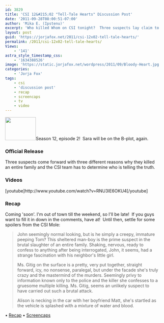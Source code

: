 ```yaml
---
id: 3829
title: 'CSI 12&#215;02 "Tell-Tale Hearts" Discussion Post'
date: '2011-09-28T08:00:51-07:00'
author: 'Mika E. (Ipstenu)'
excerpt: 'Who killed Whom on CSI tonight?  Three suspects lay claim to one killing!'
layout: post
guid: 'https://jorjafox.net/2011/csi-12x02-tell-tale-hearts/'
permalink: /2011/csi-12x02-tell-tale-hearts/
Views:
    - '141'
astra_style_timestamp_css:
    - '1634388526'
image: 'https://static.jorjafox.net/wordpress/2011/09/Bloody-Heart.jpg'
categories:
    - 'Jorja Fox'
tags:
    - csi
    - 'discussion post'
    - recap
    - screencaps
    - tv
    - video
---
```


<img class="alignleft size-thumbnail wp-image-3779" title="Bloody-Heart" src="//static.jorjafox.net/wordpress/2011/09/Bloody-Heart-210x140.jpg" alt="" width="100" height="75" />Season 12, episode 2!  Sara will be on the B-plot, again.
<h3>Official Release</h3>
Three suspects come forward with three different reasons why they killed an entire family and the CSI team has to determine who is telling the truth.
<h3>Videos</h3>
[youtube]http://www.youtube.com/watch?v=RNU3IE6OKU4[/youtube]
<h3>Recap</h3>
Coming 'soon'. I'm out of town till the weekend, so I'll be late!  If you guys want to fill it in down in the comments, have at!  Until then, settle for some spoilers from the CSI Mole:
<blockquote>John seemingly normal looking, but is he simply a creepy, immature peeping Tom? This sheltered man-boy is the prime suspect in the brutal slaughter of an entire family. Shaking, nervous, ready to confess to anything after being interrogated, John, it seems, had a strange fascination with his neighbor's little girl.

Ms. Gitig on the surface is a pretty, very put together, straight forward, icy, no nonsense, paralegal, but under the facade she's truly crazy and the mastermind of the murders. Seemingly privy to information known only to the police and the killer she confesses to a gruesome multiple killing. Ms. Gitig, seems an unlikely suspect to have carried out such a brutal attack.

Alison is necking in the car with her boyfriend Matt, she's startled as the vehicle is splashed with a mixture of water and blood.</blockquote>
• <a href="https://jorjafox.net/wiki/73_Seconds">Recap</a>
• <a href="https://jorjafox.net/gallery/tv/csi/season12/73seconds">Screencaps</a>
